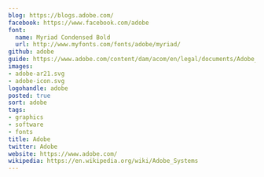 ```yaml
---
blog: https://blogs.adobe.com/
facebook: https://www.facebook.com/adobe
font:
  name: Myriad Condensed Bold
  url: http://www.myfonts.com/fonts/adobe/myriad/
github: adobe
guide: https://www.adobe.com/content/dam/acom/en/legal/documents/Adobe_Trademark_Guidelines_11012014.pdf
images:
- adobe-ar21.svg
- adobe-icon.svg
logohandle: adobe
posted: true
sort: adobe
tags:
- graphics
- software
- fonts
title: Adobe
twitter: Adobe
website: https://www.adobe.com/
wikipedia: https://en.wikipedia.org/wiki/Adobe_Systems
---
```

